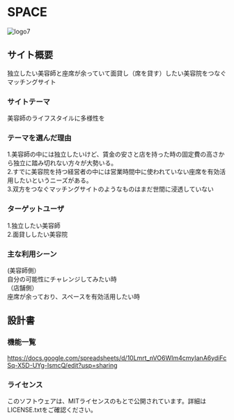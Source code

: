 # SPACE
![logo7](https://user-images.githubusercontent.com/62242408/86798250-89ad5480-c0ab-11ea-8794-d987704190b4.jpg)
## サイト概要
独立したい美容師と座席が余っていて面貸し（席を貸す）したい美容院をつなぐマッチングサイト

### サイトテーマ
美容師のライフスタイルに多様性を

### テーマを選んだ理由
1.美容師の中には独立したいけど、賃金の安さと店を持った時の固定費の高さから独立に踏み切れない方々が大勢いる。</br>
2.すでに美容院を持つ経営者の中には営業時間中に使われていない座席を有効活用したいというニーズがある。</br>
3.双方をつなぐマッチングサイトのようなものはまだ世間に浸透していない

### ターゲットユーザ
1.独立したい美容師</br>
2.面貸ししたい美容院

### 主な利用シーン
(美容師側）</br>
自分の可能性にチャレンジしてみたい時</br>
（店舗側）</br>
座席が余っており、スペースを有効活用したい時

## 設計書

### 機能一覧
https://docs.google.com/spreadsheets/d/10Lmrt_nVO6WIm4cmyIanA6ydiFcSq-X5D-UYg-IsmcQ/edit?usp=sharing

### ライセンス
このソフトウェアは、MITライセンスのもとで公開されています。詳細はLICENSE.txtをご確認ください。

